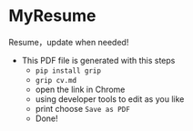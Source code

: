 # MyResume
Resume，update when needed!
 - This PDF file is generated with this steps  
   + `pip install grip`
   + `grip cv.md`
   + open the link in Chrome
   + using developer tools to edit as you like
   + print choose `Save as PDF`
   + Done!

